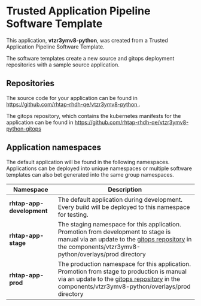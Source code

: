 # Trusted Application Pipeline Software Template

This application, **vtzr3ymv8-python**, was created from a Trusted Application Pipeline Software Template.

The software templates create a new source and gitops deployment repositories with a sample source application. 

## Repositories

The source code for your application can be found in [https://github.com/rhtap-rhdh-qe/vtzr3ymv8-python ](https://github.com/rhtap-rhdh-qe/vtzr3ymv8-python ).
 
The gitops repository, which contains the kubernetes manifests for the application can be found in 
[https://github.com/rhtap-rhdh-qe/vtzr3ymv8-python-gitops ](https://github.com/rhtap-rhdh-qe/vtzr3ymv8-python-gitops ) 

## Application namespaces 

The default application will be found in the following namespaces. Applications can be deployed into unique namespaces or multiple software templates can also bet generated into the same group namespaces.  

|  Namespace   |  Description   |  
| -------- | -------- |   
| **rhtap-app-development** | The default application during development. Every build will be deployed to this namespace for testing. | 
| **rhtap-app-stage** | The staging namespace for this application. Promotion from development to stage is manual via an update to the [gitops repository](https://github.com/rhtap-rhdh-qe/vtzr3ymv8-python-gitops ) in the components/vtzr3ymv8-python/overlays/prod directory |  
| **rhtap-app-prod** | The production namespace for this application. Promotion from stage to production is manual via an update to the [gitops repository](https://github.com/rhtap-rhdh-qe/vtzr3ymv8-python-gitops ) in the components/vtzr3ymv8-python/overlays/prod directory | 